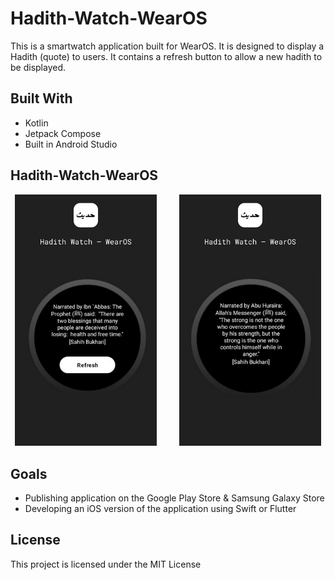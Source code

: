 # Hadith-Watch-WearOS
This is a smartwatch application built for WearOS. It is designed to display a Hadith (quote) to users. 
It contains a refresh button to allow a new hadith to be displayed.

## Built With

* Kotlin
* Jetpack Compose
* Built in Android Studio

## Hadith-Watch-WearOS

<p align="center">
  <img alt="Light" src="images/Playstore_Image_1.png" width="45%">
&nbsp; &nbsp; &nbsp; &nbsp;
  <img alt="Dark" src="images/Playstore_Image_2.png" width="45%">
</p>

## Goals
* Publishing application on the Google Play Store & Samsung Galaxy Store
* Developing an iOS version of the application using Swift or Flutter

## License

This project is licensed under the MIT License
